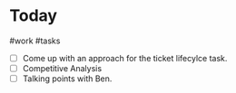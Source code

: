 # Today 
#work #tasks

- [ ] Come up with an approach for the ticket lifecylce task.
- [ ] Competitive Analysis
- [ ] Talking points with Ben.
